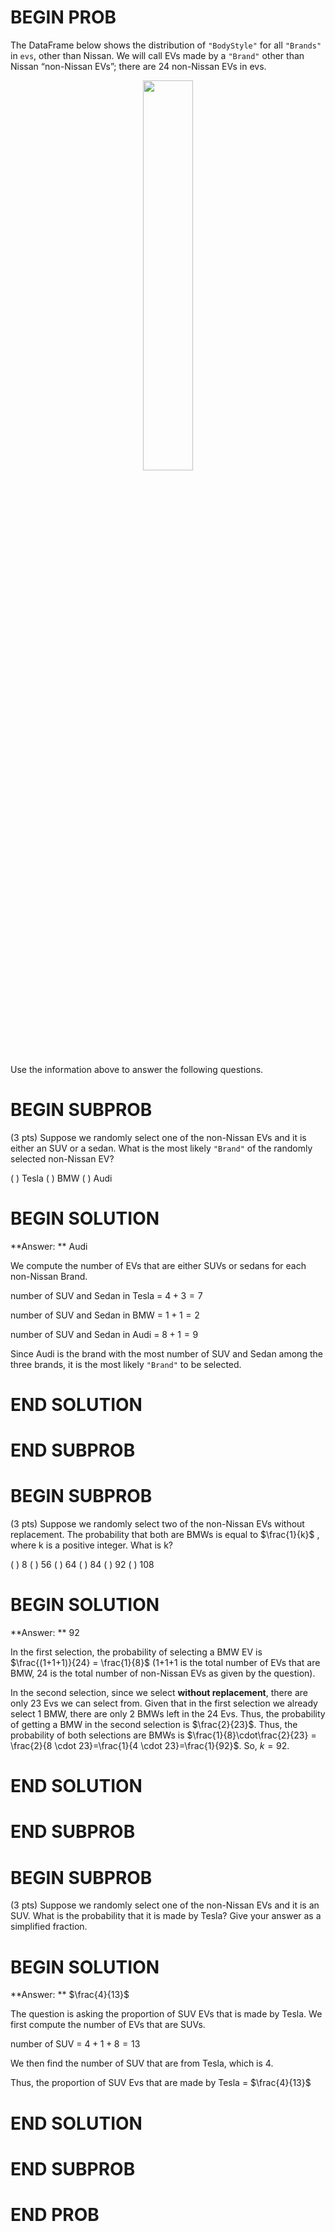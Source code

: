 # BEGIN PROB

The DataFrame below shows the distribution of `"BodyStyle"` for all `"Brands"` in `evs`, other than Nissan. We will call EVs made by a `"Brand"` other than Nissan “non-Nissan EVs”; there are 24 non-Nissan EVs in evs.

<center><img src='../assets/images/fa22-midterm/midq6.png' width=40%></center>

Use the information above to answer the following questions.

# BEGIN SUBPROB

(3 pts) Suppose we randomly select one of the non-Nissan EVs and it is either an SUV or a sedan. What is the most likely `"Brand"` of the randomly selected non-Nissan EV?

( ) Tesla
( ) BMW
( ) Audi

# BEGIN SOLUTION

**Answer: ** Audi

We compute the number of EVs that are either SUVs or sedans for each non-Nissan Brand.

number of SUV and Sedan in Tesla = $4+3=7$

number of SUV and Sedan in BMW = $1+1=2$

number of SUV and Sedan in Audi = $8+1=9$

Since Audi is the brand with the most number of SUV and Sedan among the three brands, it is the most likely `"Brand"` to be selected.

# END SOLUTION

# END SUBPROB

# BEGIN SUBPROB

(3 pts) Suppose we randomly select two of the non-Nissan EVs without replacement. The probability that both are BMWs is equal to $\frac{1}{k}$ , where k is a positive integer. What is k?

( ) 8
( ) 56
( ) 64
( ) 84
( ) 92
( ) 108

# BEGIN SOLUTION

**Answer: ** 92

In the first selection, the probability of selecting a BMW EV is $\frac{(1+1+1)}{24} = \frac{1}{8}$ (1+1+1 is the total number of EVs that are BMW, 24 is the total number of non-Nissan EVs as given by the question). 

In the second selection, since we select **without replacement**, there are only 23 Evs we can select from. Given that in the first selection we already select 1 BMW, there are only 2 BMWs left in the 24 Evs. Thus, the probability of getting a BMW in the second selection is $\frac{2}{23}$. Thus, the probability of both selections are BMWs is $\frac{1}{8}\cdot\frac{2}{23} = \frac{2}{8 \cdot 23}=\frac{1}{4 \cdot 23}=\frac{1}{92}$. So, $k = 92$.

# END SOLUTION

# END SUBPROB

# BEGIN SUBPROB

(3 pts) Suppose we randomly select one of the non-Nissan EVs and it is an SUV. What is the probability that it is made by Tesla? Give your answer as a simplified fraction.

# BEGIN SOLUTION

**Answer: ** $\frac{4}{13}$

The question is asking the proportion of SUV EVs that is made by Tesla. We first compute the number of EVs that are SUVs. 

number of SUV = $4+1+8=13$

We then find the number of SUV that are from Tesla, which is 4. 

Thus, the proportion of SUV Evs that are made by Tesla = $\frac{4}{13}$



# END SOLUTION

# END SUBPROB

# END PROB